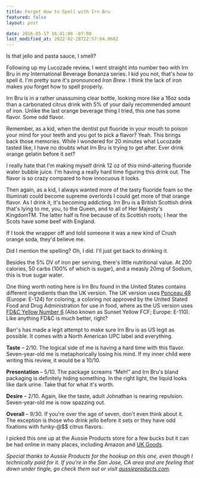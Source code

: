 ```yaml
---
title: Forget How to Spell with Irn Bru
featured: false
layout: post

date: 2016-05-17 16:41:00 -07:00
last_modified_at: 2022-02-28T22:57:04.960Z
---
```


Is that jello and pasta sauce, I smell?

Following up my Lucozade review, I went straight into number two with Irn Bru in my International Beverage Bonanza series. I kid you not, that's how to spell it. I'm pretty sure it's pronounced _Iron Brew_. I think the lack of iron makes you forget how to spell properly.

Irn Bru is in a rather unassuming clear bottle, looking more like a 16oz soda than a carbonated citrus drink with 5% of your daily recommended amount of iron. Unlike the last orange beverage thing I tried, this one has some flavor. Some odd flavor.

Remember, as a kid, when the dentist put fluoride in your mouth to poison your mind for your teeth and you got to pick a flavor? Yeah. This brings back those memories. While I wondered for 20 minutes what Lucozade tasted like, I have no doubts what Irn Bru is trying to get after. Ever drink orange gelatin before it set?

I really hate that I'm making myself drink 12 oz of this mind-altering fluoride water bubble juice. I'm having a really hard time figuring this drink out. The flavor is so crazy compared to how innocuous it looks.

Then again, as a kid, I always wanted more of the tasty fluoride foam so the Illuminati could become supreme overlords I could get more of that orange flavor. As I drink it, it's becoming addicting. Irn Bru is a British Scottish drink that's lying to me, you, to the Queen, and to all of Her Majesty's KingdomTM. The latter half is fine because of its Scottish roots; I hear the Scots have some beef with England.

If I took the wrapper off and told someone it was a new kind of Crush orange soda, they'd believe me.

Did I mention the spelling? Oh, I did. I'll just get back to drinking it.

Besides the 5% DV of iron per serving, there's little nutritional value. At 200 calories, 50 carbs (100% of which is sugar), and a measly 20mg of Sodium, this is true sugar water.

One thing worth noting here is Irn Bru found in the United States contains different ingredients than the UK version. The UK version uses [Ponceau 4R](https://en.wikipedia.org/wiki/Ponceau_4R) (Europe: E-124) for coloring, a coloring not approved by the United Stated Food and Drug Administration for use in food, where as the US version uses [FD&C Yellow Number 6](https://en.wikipedia.org/wiki/Sunset_Yellow_FCF) (Also known as Sunset Yellow FCF; Europe: E-110). Like anything FD&C is much better, right?

Barr's has made a legit attempt to make sure Irn Bru is as US legit as possible. It comes with a North American UPC label and everything.

**Taste** – 2/10. The logical side of me is having a hard time with this flavor. Seven-year-old me is metaphorically losing his mind. If my inner child were writing this review, it would be a 10/10.

**Presentation** – 5/10. The package screams “Meh!” and Irn Bru's bland packaging is definitely hiding something. In the right light, the liquid looks like dark urine. Take that for what it's worth.

**Desire** – 2/10. Again, like the taste, adult Johnathan is nearing repulsion. Seven-year-old me is now spazzing out.

**Overall** – 9/30. If you're over the age of seven, don't even think about it. The exception is those who drink jello before it sets or they have odd fixations with funky-@$$ citrus flavors.

I picked this one up at the Aussie Products store for a few bucks but it can be had online in many places, including Amazon and [UK Goods](http://www.ukgoods.com).

_Special thanks to Aussie Products for the hookup on this one, even though I technically paid for it. If you're in the San Jose, CA area and are feeling that down under tingle, go check them out or visit [aussieproducts.com](http://aussieproducts.com)._


